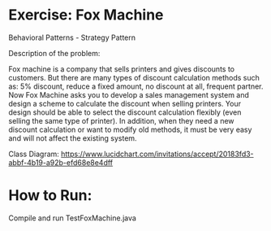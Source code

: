 # Exercise: Fox Machine
Behavioral Patterns - Strategy Pattern

Description of the problem:

Fox machine is a company that sells printers and gives discounts to customers. But there are many types of discount calculation methods such as: 5% discount, reduce a fixed amount, no discount at all, frequent partner. Now Fox Machine asks you to develop a sales management system and design a scheme to calculate the discount when selling printers. Your design should be able to select the discount calculation flexibly (even selling the same type of printer). In addition, when they need a new discount calculation or want to modify old methods, it must be very easy and will not affect the existing system.

Class Diagram:
https://www.lucidchart.com/invitations/accept/20183fd3-abbf-4b19-a92b-efd68e8e4dff

# How to Run:

Compile and run TestFoxMachine.java
